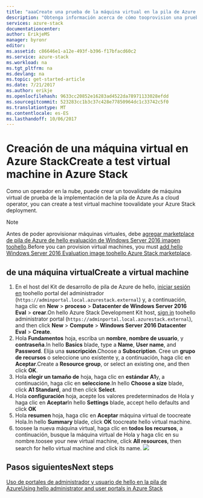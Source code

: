 ```yaml
---
title: "aaaCreate una prueba de la máquina virtual en la pila de Azure | Documentos de Microsoft"
description: "Obtenga información acerca de cómo tooprovision una prueba de la máquina virtual en la pila de Azure como un operador en la nube."
services: azure-stack
documentationcenter: 
author: ErikjeMS
manager: byronr
editor: 
ms.assetid: c86646e1-a12e-493f-b396-f17bfacd60c2
ms.service: azure-stack
ms.workload: na
ms.tgt_pltfrm: na
ms.devlang: na
ms.topic: get-started-article
ms.date: 7/21/2017
ms.author: erikje
ms.openlocfilehash: 9633cc20852e16283ad4522da78971133028efdd
ms.sourcegitcommit: 523283cc1b3c37c428e77850964dc1c33742c5f0
ms.translationtype: MT
ms.contentlocale: es-ES
ms.lasthandoff: 10/06/2017
---
```

# <a name="create-a-test-virtual-machine-in-azure-stack"></a><span data-ttu-id="97374-103">Creación de una máquina virtual en Azure Stack</span><span class="sxs-lookup"><span data-stu-id="97374-103">Create a test virtual machine in Azure Stack</span></span>
<span data-ttu-id="97374-104">Como un operador en la nube, puede crear un toovalidate de máquina virtual de prueba de la implementación de la pila de Azure.</span><span class="sxs-lookup"><span data-stu-id="97374-104">As a cloud operator, you can create a test virtual machine toovalidate your Azure Stack deployment.</span></span>

> [!NOTE]
> <span data-ttu-id="97374-105">Antes de poder aprovisionar máquinas virtuales, debe [agregar marketplace de pila de Azure de hello evaluación de Windows Server 2016 imagen toohello](azure-stack-add-default-image.md).</span><span class="sxs-lookup"><span data-stu-id="97374-105">Before you can provision virtual machines, you must [add hello Windows Server 2016 Evaluation image toohello Azure Stack marketplace](azure-stack-add-default-image.md).</span></span>
> 
> 

## <a name="create-a-virtual-machine"></a><span data-ttu-id="97374-106">de una máquina virtual</span><span class="sxs-lookup"><span data-stu-id="97374-106">Create a virtual machine</span></span>
1. <span data-ttu-id="97374-107">En el host del Kit de desarrollo de pila de Azure de hello, [iniciar sesión en](azure-stack-connect-azure-stack.md) toohello portal del administrador (`https://adminportal.local.azurestack.external`) y, a continuación, haga clic en **New** > **proceso**  >  **Datacenter de Windows Server 2016 Eval** > **crear**.</span><span class="sxs-lookup"><span data-stu-id="97374-107">On hello Azure Stack Development Kit host, [sign in](azure-stack-connect-azure-stack.md) toohello administrator portal (`https://adminportal.local.azurestack.external`), and then click **New** > **Compute** > **Windows Server 2016 Datacenter Eval** > **Create**.</span></span>  
2. <span data-ttu-id="97374-108">Hola **Fundamentos** hoja, escriba un **nombre**, **nombre de usuario**, y **contraseña**.</span><span class="sxs-lookup"><span data-stu-id="97374-108">In hello **Basics** blade, type a **Name**, **User name**, and **Password**.</span></span> <span data-ttu-id="97374-109">Elija una **suscripción**.</span><span class="sxs-lookup"><span data-stu-id="97374-109">Choose a **Subscription**.</span></span> <span data-ttu-id="97374-110">Cree un **grupo de recursos** o seleccione uno existente y, a continuación, haga clic en **Aceptar**.</span><span class="sxs-lookup"><span data-stu-id="97374-110">Create a **Resource group**, or select an existing one, and then click **OK**.</span></span>  
3. <span data-ttu-id="97374-111">Hola **elegir un tamaño de** hoja, haga clic en **estándar A1**y, a continuación, haga clic en **seleccione**.</span><span class="sxs-lookup"><span data-stu-id="97374-111">In hello **Choose a size** blade, click **A1 Standard**, and then click **Select**.</span></span>  
4. <span data-ttu-id="97374-112">Hola **configuración** hoja, acepte los valores predeterminados de Hola y haga clic en **Aceptar**</span><span class="sxs-lookup"><span data-stu-id="97374-112">In hello **Settings** blade, accept hello defaults and click **OK**</span></span>
5. <span data-ttu-id="97374-113">Hola **resumen** hoja, haga clic en **Aceptar** máquina virtual de toocreate Hola.</span><span class="sxs-lookup"><span data-stu-id="97374-113">In hello **Summary** blade, click **OK** toocreate hello virtual machine.</span></span>  
6. <span data-ttu-id="97374-114">toosee la nueva máquina virtual, haga clic en **todos los recursos**, a continuación, busque la máquina virtual de Hola y haga clic en su nombre.</span><span class="sxs-lookup"><span data-stu-id="97374-114">toosee your new virtual machine, click **All resources**, then search for hello virtual machine and click its name.</span></span>
    ![](media/azure-stack-provision-vm/image06.png)


## <a name="next-steps"></a><span data-ttu-id="97374-115">Pasos siguientes</span><span class="sxs-lookup"><span data-stu-id="97374-115">Next steps</span></span>
[<span data-ttu-id="97374-116">Uso de portales de administrador y usuario de hello en la pila de Azure</span><span class="sxs-lookup"><span data-stu-id="97374-116">Using hello administrator and user portals in Azure Stack</span></span>](azure-stack-manage-portals.md)
